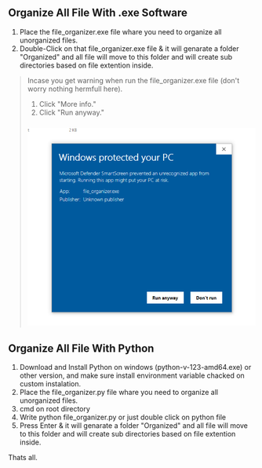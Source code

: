 ## Organize All File With .exe Software

1. Place the file_organizer.exe file whare you need to organize all unorganized files.
2. Double-Click on that file_organizer.exe file & it will genarate a folder "Organized" and all file will move to this folder and will create sub directories based on file extention inside.

> Incase you get warning when run the file_organizer.exe file (don't worry nothing hermfull here).
> 1. Click "More info."
> 2. Click "Run anyway."
> ### ![warning](https://github.com/Rafiansagar/py_file_organizer/blob/main/warning.png "warning")

## Organize All File With Python

1. Download and Install Python on windows (python-v-123-amd64.exe) or other version, and make sure install environment variable chacked on custom instalation.
2. Place the file_organizer.py file whare you need to organize all unorganized files.
3. cmd on root directory
4. Write python file_organizer.py or just double click on python file
5. Press Enter & it will genarate a folder "Organized" and all file will move to this folder and will create sub directories based on file extention inside.

Thats all.

